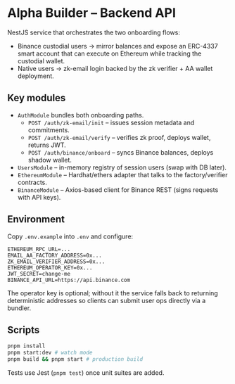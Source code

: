 # Alpha Builder – Backend API

NestJS service that orchestrates the two onboarding flows:

- Binance custodial users → mirror balances and expose an ERC-4337 smart account
  that can execute on Ethereum while tracking the custodial wallet.
- Native users → zk-email login backed by the zk verifier + AA wallet deployment.

## Key modules

- `AuthModule` bundles both onboarding paths.
  - `POST /auth/zk-email/init` – issues session metadata and commitments.
  - `POST /auth/zk-email/verify` – verifies zk proof, deploys wallet, returns JWT.
  - `POST /auth/binance/onboard` – syncs Binance balances, deploys shadow wallet.
- `UsersModule` – in-memory registry of session users (swap with DB later).
- `EthereumModule` – Hardhat/ethers adapter that talks to the factory/verifier contracts.
- `BinanceModule` – Axios-based client for Binance REST (signs requests with API keys).

## Environment

Copy `.env.example` into `.env` and configure:

```
ETHEREUM_RPC_URL=...
EMAIL_AA_FACTORY_ADDRESS=0x...
ZK_EMAIL_VERIFIER_ADDRESS=0x...
ETHEREUM_OPERATOR_KEY=0x...
JWT_SECRET=change-me
BINANCE_API_URL=https://api.binance.com
```

The operator key is optional; without it the service falls back to returning deterministic
addresses so clients can submit user ops directly via a bundler.

## Scripts

```bash
pnpm install
pnpm start:dev # watch mode
pnpm build && pnpm start # production build
```

Tests use Jest (`pnpm test`) once unit suites are added.
